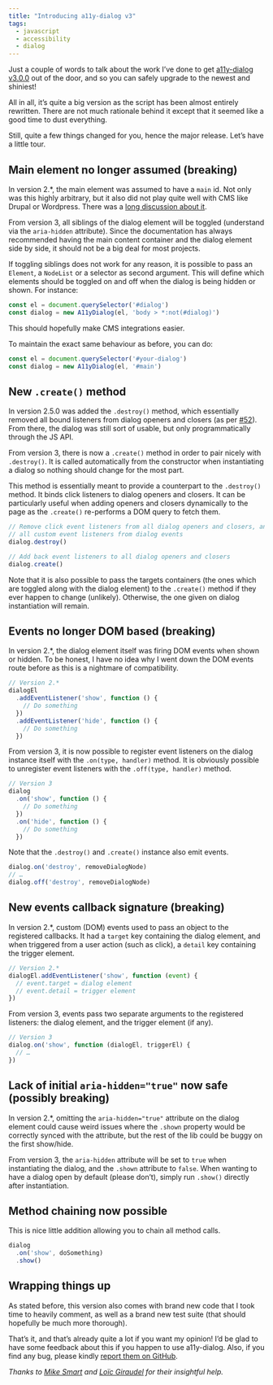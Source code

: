 ```yaml
---
title: "Introducing a11y-dialog v3"
tags:
  - javascript
  - accessibility
  - dialog
---
```



Just a couple of words to talk about the work I’ve done to get [a11y-dialog v3.0.0](https://github.com/edenspiekermann/a11y-dialog/releases/tag/3.0.0) out of the door, and so you can safely upgrade to the newest and shiniest!

All in all, it’s quite a big version as the script has been almost entirely rewritten. There are not much rationale behind it except that it seemed like a good time to dust everything.

Still, quite a few things changed for you, hence the major release. Let’s have a little tour.

## Main element no longer assumed (breaking)

In version 2.\*, the main element was assumed to have a `main` id. Not only was this highly arbitrary, but it also did not play quite well with CMS like Drupal or Wordpress. There was a [long discussion about it](https://github.com/edenspiekermann/a11y-dialog/issues/56).

From version 3, all siblings of the dialog element will be toggled (understand via the `aria-hidden` attribute). Since the documentation has always recommended having the main content container and the dialog element side by side, it should not be a big deal for most projects.

If toggling siblings does not work for any reason, it is possible to pass an `Element`, a `NodeList` or a selector as second argument. This will define which elements should be toggled on and off when the dialog is being hidden or shown. For instance:

```js
const el = document.querySelector('#dialog')
const dialog = new A11yDialog(el, 'body > *:not(#dialog)')
```

This should hopefully make CMS integrations easier.

To maintain the exact same behaviour as before, you can do:

```js
const el = document.querySelector('#your-dialog') 
const dialog = new A11yDialog(el, '#main')
```

## New `.create()` method

In version 2.5.0 was added the `.destroy()` method, which essentially removed all bound listeners from dialog openers and closers (as per [#52](https://github.com/edenspiekermann/a11y-dialog/issues/52)). From there, the dialog was still sort of usable, but only programmatically through the JS API.

From version 3, there is now a `.create()` method in order to pair nicely with `.destroy()`. It is called automatically from the constructor when instantiating a dialog so nothing should change for the most part.

This method is essentially meant to provide a counterpart to the `.destroy()` method. It binds click listeners to dialog openers and closers. It can be particularly useful when adding openers and closers dynamically to the page as the `.create()` re-performs a DOM query to fetch them.

```js
// Remove click event listeners from all dialog openers and closers, and removes
// all custom event listeners from dialog events
dialog.destroy()

// Add back event listeners to all dialog openers and closers
dialog.create()
```

Note that it is also possible to pass the targets containers (the ones which are toggled along with the dialog element) to the `.create()` method if they ever happen to change (unlikely). Otherwise, the one given on dialog instantiation will remain.

## Events no longer DOM based (breaking)

In version 2.\*, the dialog element itself was firing DOM events when shown or hidden. To be honest, I have no idea why I went down the DOM events route before as this is a nightmare of compatibility.

```js
// Version 2.*
dialogEl
  .addEventListener('show', function () {
    // Do something
  })
  .addEventListener('hide', function () {
    // Do something
  })
```

From version 3, it is now possible to register event listeners on the dialog instance itself with the `.on(type, handler)` method. It is obviously possible to unregister event listeners with the `.off(type, handler)` method.

```js
// Version 3
dialog
  .on('show', function () {
    // Do something
  })
  .on('hide', function () {
    // Do something
  })
```

Note that the `.destroy()` and `.create()` instance also emit events.

```js
dialog.on('destroy', removeDialogNode)
// …
dialog.off('destroy', removeDialogNode)
```

## New events callback signature (breaking)

In version 2.\*, custom (DOM) events used to pass an object to the registered callbacks. It had a `target` key containing the dialog element, and when triggered from a user action (such as click), a `detail` key containing the trigger element.

```js
// Version 2.*
dialogEl.addEventListener('show', function (event) {
  // event.target = dialog element
  // event.detail = trigger element
})
```

From version 3, events pass two separate arguments to the registered listeners: the dialog element, and the trigger element (if any).

```js
// Version 3
dialog.on('show', function (dialogEl, triggerEl) {
  // …
})
```

## Lack of initial `aria-hidden="true"` now safe (possibly breaking)

In version 2.\*, omitting the `aria-hidden="true"` attribute on the dialog element could cause weird issues where the `.shown` property would be correctly synced with the attribute, but the rest of the lib could be buggy on the first show/hide.

From version 3, the `aria-hidden` attribute will be set to `true` when instantiating the dialog, and the `.shown` attribute to `false`. When wanting to have a dialog open by default (please don’t), simply run `.show()` directly after instantiation.

## Method chaining now possible

This is nice little addition allowing you to chain all method calls.

```js
dialog
  .on('show', doSomething)
  .show()
```

## Wrapping things up

As stated before, this version also comes with brand new code that I took time to heavily comment, as well as a brand new test suite (that should hopefully be much more thorough).

That’s it, and that’s already quite a lot if you want my opinion! I’d be glad to have some feedback about this if you happen to use a11y-dialog. Also, if you find any bug, please kindly [report them on GitHub](https://github.com/edenspiekermann/a11y-dialog/issues).

*Thanks to [Mike Smart](https://twitter.com/smartmike) and [Loïc Giraudel](https://twitter.com/l_giraudel) for their insightful help.*
